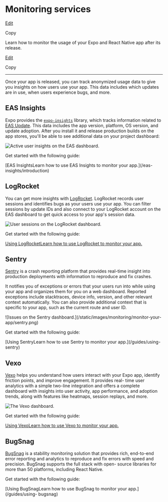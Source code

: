 # Monitoring services

[Edit](https://github.com/expo/expo/edit/main/docs/pages/monitoring/services.mdx)

Copy

Learn how to monitor the usage of your Expo and React Native app after its
release.

[Edit](https://github.com/expo/expo/edit/main/docs/pages/monitoring/services.mdx)

Copy

* * *

Once your app is released, you can track anonymized usage data to give you
insights on how users use your app. This data includes which updates are in
use, when users experience bugs, and more.

## EAS Insights

Expo provides the [`expo-insights`](/eas-insights/introduction) library, which
tracks information related to [EAS Update](/deploy/send-over-the-air-updates).
This data includes the app version, platform, OS version, and update adoption.
After you install it and release production builds on the app stores, you'll
be able to see additional data on your project dashboard:

![Active user insights on the EAS
dashboard.](/static/images/monitoring/monitor-your-app/expo-insights.png)

Get started with the following guide:

[EAS InsightsLearn how to use EAS Insights to monitor your app.](/eas-
insights/introduction)

## LogRocket

You can get more insights with [LogRocket](https://logrocket.com). LogRocket
records user sessions and identifies bugs as your users use your app. You can
filter sessions by update IDs and also connect to your LogRocket account on
the EAS dashboard to get quick access to your app's session data.

![User sessions on the LogRocket
dashboard.](/static/images/monitoring/monitor-your-app/logrocket.png)

Get started with the following guide:

[Using LogRocketLearn how to use LogRocket to monitor your
app.](/guides/using-logrocket)

## Sentry

[Sentry](http://getsentry.com/) is a crash reporting platform that provides
real-time insight into production deployments with information to reproduce
and fix crashes.

It notifies you of exceptions or errors that your users run into while using
your app and organizes them for you on a web dashboard. Reported exceptions
include stacktraces, device info, version, and other relevant context
automatically. You can also provide additional context that is specific to
your app, such as the current route and user ID.

![Issues on the Sentry dashboard.](/static/images/monitoring/monitor-your-
app/sentry.png)

Get started with the following guide:

[Using SentryLearn how to use Sentry to monitor your app.](/guides/using-
sentry)

## Vexo

[Vexo](https://www.vexo.co/) helps you understand how users interact with your
Expo app, identify friction points, and improve engagement. It provides real-
time user analytics with a simple two-line integration and offers a complete
dashboard with insights into user activity, app performance, and adoption
trends, along with features like heatmaps, session replays, and more.

![The Vexo dashboard.](/static/images/monitoring/monitor-your-app/vexo.png)

Get started with the following guide:

[Using VexoLearn how to use Vexo to monitor your app.](/guides/using-vexo)

## BugSnag

[BugSnag](https://www.bugsnag.com/) is a stability monitoring solution that
provides rich, end-to-end error reporting and analytics to reproduce and fix
errors with speed and precision. BugSnag supports the full stack with open-
source libraries for more than 50 platforms, including React Native.

Get started with the following guide:

[Using BugSnagLearn how to use BugSnag to monitor your app.](/guides/using-
bugsnag)

